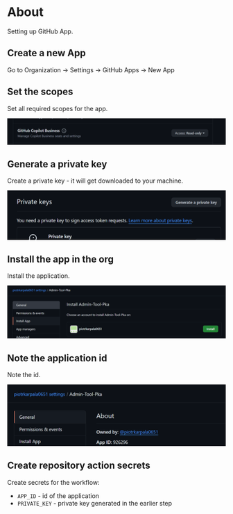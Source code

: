 # About

Setting up GitHub App.

## Create a new App
Go to Organization -> Settings -> GitHub Apps -> New App

## Set the scopes

Set all required scopes for the app.

![scopes](img/image-scopes.png)

## Generate a private key

Create a private key - it will get downloaded to your machine.

![key](img/image-key.png)

## Install the app in the org

Install the application.

![install](img/image-org.png)

## Note the application id

Note the id.

![id](img/image-id.png)

## Create repository action secrets

Create secrets for the workflow:

* `APP_ID` - id of the application
* `PRIVATE_KEY` - private key generated in the earlier step

